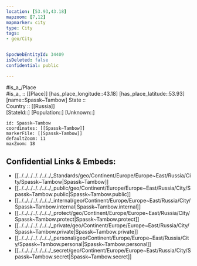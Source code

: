 ```yaml
---
location: [53.93,43.18] 
mapzoom: [7,12] 
mapmarker: city 
type: City
tags:
- geo/City


SpocWebEntityId: 34409
isDeleted: false
confidential: public

---
```

#is_a_/Place  
#is_a_ :: [[Place]] 
[has_place_longitude::43.18] 
[has_place_latitude::53.93] 
[name::Spassk~Tambow] 
State ::  
Country :: [[Russia]]  
[StateId::] 
[Population::] 
[Unknown::] 


```leaflet
id: Spassk~Tambow
coordinates: [[Spassk~Tambow]] 
markerFile: [[Spassk~Tambow]] 
defaultZoom: 11 
maxZoom: 18
```


## Confidential Links & Embeds: 
- [[../../../../../../../_Standards/geo/Continent/Europe/Europe~East/Russia/City/Spassk~Tambow|Spassk~Tambow]] 
- [[../../../../../../../_public/geo/Continent/Europe/Europe~East/Russia/City/Spassk~Tambow.public|Spassk~Tambow.public]] 
- [[../../../../../../../_internal/geo/Continent/Europe/Europe~East/Russia/City/Spassk~Tambow.internal|Spassk~Tambow.internal]] 
- [[../../../../../../../_protect/geo/Continent/Europe/Europe~East/Russia/City/Spassk~Tambow.protect|Spassk~Tambow.protect]] 
- [[../../../../../../../_private/geo/Continent/Europe/Europe~East/Russia/City/Spassk~Tambow.private|Spassk~Tambow.private]] 
- [[../../../../../../../_personal/geo/Continent/Europe/Europe~East/Russia/City/Spassk~Tambow.personal|Spassk~Tambow.personal]] 
- [[../../../../../../../_secret/geo/Continent/Europe/Europe~East/Russia/City/Spassk~Tambow.secret|Spassk~Tambow.secret]] 
